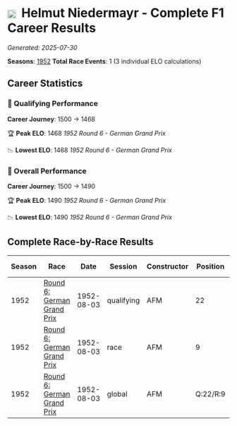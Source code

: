 # <img src="https://upload.wikimedia.org/wikipedia/commons/b/ba/Flag_of_Germany.svg" alt="Germany" width="20" height="auto" style="vertical-align: middle; margin-right: 5px;" onerror="this.outerHTML='🇩🇪'; this.style.marginRight='5px';"/> Helmut Niedermayr - Complete F1 Career Results

*Generated: 2025-07-30*

**Seasons**: [1952](../results/1952-season-report.md)
**Total Race Events**: 1 (3 individual ELO calculations)

## Career Statistics

### 🏁 Qualifying Performance
**Career Journey**: 1500 → 1468

🏆 **Peak ELO**: 1468
   *1952 Round 6 - German Grand Prix*

📉 **Lowest ELO**: 1468
   *1952 Round 6 - German Grand Prix*

### 🌟 Overall Performance
**Career Journey**: 1500 → 1490

🏆 **Peak ELO**: 1490
   *1952 Round 6 - German Grand Prix*

📉 **Lowest ELO**: 1490
   *1952 Round 6 - German Grand Prix*


## Complete Race-by-Race Results

| Season | Race | Date | Session | Constructor | Position | Starting ELO | ELO Change | Final ELO | Teammate |
|--------|------|------|---------|-------------|----------|--------------|------------|-----------|----------|
| 1952 | [Round 6: German Grand Prix](../results/1952-season-report.md#round-6-german-grand-prix) | 1952-08-03 | qualifying | AFM | 22 | 1500 | -32 | 1468 | <img src="https://upload.wikimedia.org/wikipedia/commons/b/ba/Flag_of_Germany.svg" alt="Germany" width="20" height="auto" style="vertical-align: middle; margin-right: 5px;" onerror="this.outerHTML='🇩🇪'; this.style.marginRight='5px';"/> Willi Heeks |
| 1952 | [Round 6: German Grand Prix](../results/1952-season-report.md#round-6-german-grand-prix) | 1952-08-03 | race | AFM | 9 | 1500 | N/A | 1500 | <img src="https://upload.wikimedia.org/wikipedia/commons/b/ba/Flag_of_Germany.svg" alt="Germany" width="20" height="auto" style="vertical-align: middle; margin-right: 5px;" onerror="this.outerHTML='🇩🇪'; this.style.marginRight='5px';"/> Willi Heeks |
| 1952 | [Round 6: German Grand Prix](../results/1952-season-report.md#round-6-german-grand-prix) | 1952-08-03 | global | AFM | Q:22/R:9 | 1500 | -10 | 1490 | <img src="https://upload.wikimedia.org/wikipedia/commons/b/ba/Flag_of_Germany.svg" alt="Germany" width="20" height="auto" style="vertical-align: middle; margin-right: 5px;" onerror="this.outerHTML='🇩🇪'; this.style.marginRight='5px';"/> Willi Heeks |
